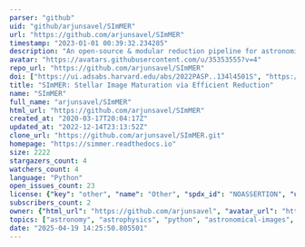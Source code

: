 ```yaml
---
parser: "github"
uid: "github/arjunsavel/SImMER"
url: "https://github.com/arjunsavel/SImMER"
timestamp: "2023-01-01 00:39:32.234285"
description: "An open-source & modular reduction pipeline for astronomical images of point sources."
avatar: "https://avatars.githubusercontent.com/u/35353555?v=4"
repo_url: "https://github.com/arjunsavel/SImMER"
doi: ["https://ui.adsabs.harvard.edu/abs/2022PASP..134l4501S", "https://ui.adsabs.harvard.edu/abs/2022ascl.soft12015S/abstract"]
title: "SImMER: Stellar Image Maturation via Efficient Reduction"
name: "SImMER"
full_name: "arjunsavel/SImMER"
html_url: "https://github.com/arjunsavel/SImMER"
created_at: "2020-03-17T20:04:17Z"
updated_at: "2022-12-14T23:13:52Z"
clone_url: "https://github.com/arjunsavel/SImMER.git"
homepage: "https://simmer.readthedocs.io"
size: 2222
stargazers_count: 4
watchers_count: 4
language: "Python"
open_issues_count: 23
license: {"key": "other", "name": "Other", "spdx_id": "NOASSERTION", "url": null, "node_id": "MDc6TGljZW5zZTA="}
subscribers_count: 2
owner: {"html_url": "https://github.com/arjunsavel", "avatar_url": "https://avatars.githubusercontent.com/u/35353555?v=4", "login": "arjunsavel", "type": "User"}
topics: ["astronomy", "astrophysics", "python", "astronomical-images", "stars"]
date: "2025-04-19 14:25:50.805501"
---
```

